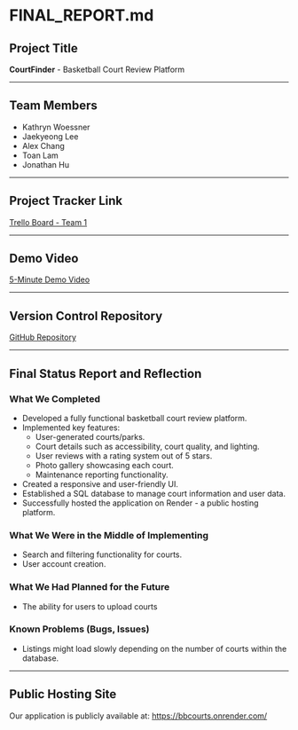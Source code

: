# FINAL_REPORT.md

## Project Title
**CourtFinder** - Basketball Court Review Platform

---

## Team Members
- Kathryn Woessner  
- Jaekyeong Lee  
- Alex Chang  
- Toan Lam  
- Jonathan Hu  

---

## Project Tracker Link
[Trello Board - Team 1](https://trello.com/b/ObquUmXI/team-1-board)

---

## Demo Video
[5-Minute Demo Video](./3308_team1_demo.mov)

---

## Version Control Repository
[GitHub Repository](https://github.com/KatieWoe/bbcourts) 

---

## Final Status Report and Reflection

### What We Completed
- Developed a fully functional basketball court review platform.
- Implemented key features:
  - User-generated courts/parks.
  - Court details such as accessibility, court quality, and lighting.
  - User reviews with a rating system out of 5 stars.
  - Photo gallery showcasing each court.
  - Maintenance reporting functionality.
- Created a responsive and user-friendly UI.
- Established a SQL database to manage court information and user data.
- Successfully hosted the application on Render - a public hosting platform.

### What We Were in the Middle of Implementing
- Search and filtering functionality for courts.
- User account creation.

### What We Had Planned for the Future
- The ability for users to upload courts

### Known Problems (Bugs, Issues)
- Listings might load slowly depending on the number of courts within the database.

---

## Public Hosting Site
Our application is publicly available at: https://bbcourts.onrender.com/  



